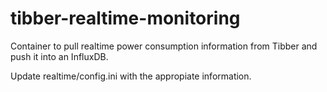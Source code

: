 # tibber-realtime-monitoring

Container to pull realtime power consumption information from Tibber and push it into an InfluxDB.

Update realtime/config.ini with the appropiate information.
